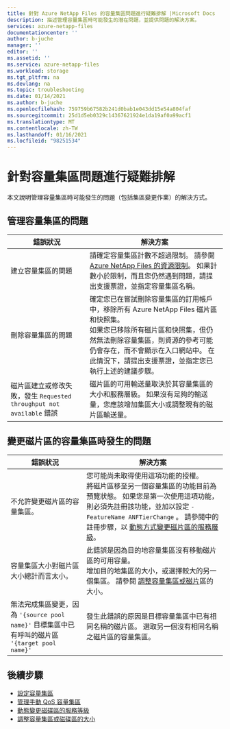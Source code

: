 ```yaml
---
title: 針對 Azure NetApp Files 的容量集區問題進行疑難排解 |Microsoft Docs
description: 描述管理容量集區時可能發生的潛在問題，並提供問題的解決方案。
services: azure-netapp-files
documentationcenter: ''
author: b-juche
manager: ''
editor: ''
ms.assetid: ''
ms.service: azure-netapp-files
ms.workload: storage
ms.tgt_pltfrm: na
ms.devlang: na
ms.topic: troubleshooting
ms.date: 01/14/2021
ms.author: b-juche
ms.openlocfilehash: 759759b67582b241d0bab1e043dd15e54a804faf
ms.sourcegitcommit: 25d1d5eb0329c14367621924e1da19af0a99acf1
ms.translationtype: MT
ms.contentlocale: zh-TW
ms.lasthandoff: 01/16/2021
ms.locfileid: "98251534"
---
```

# <a name="troubleshoot-capacity-pool-issues"></a>針對容量集區問題進行疑難排解

本文說明管理容量集區時可能發生的問題（包括集區變更作業）的解決方式。 

## <a name="issues-managing-a-capacity-pool"></a>管理容量集區的問題 

|     錯誤狀況    |     解決方案    |
|-|-|
| 建立容量集區的問題 |  請確定容量集區計數不超過限制。 請參閱 [Azure NetApp Files 的資源限制](azure-netapp-files-resource-limits.md)。  如果計數小於限制，而且您仍然遇到問題，請提出支援票證，並指定容量集區名稱。 |
| 刪除容量集區的問題  |  確定您已在嘗試刪除容量集區的訂用帳戶中，移除所有 Azure NetApp Files 磁片區和快照集。 <br> 如果您已移除所有磁片區和快照集，但仍然無法刪除容量集區，則資源的參考可能仍會存在，而不會顯示在入口網站中。 在此情況下，請提出支援票證，並指定您已執行上述的建議步驟。 |
| 磁片區建立或修改失敗，發生 `Requested throughput not available` 錯誤 | 磁片區的可用輸送量取決於其容量集區的大小和服務層級。 如果沒有足夠的輸送量，您應該增加集區大小或調整現有的磁片區輸送量。 | 

## <a name="issues-when-changing-the-capacity-pool-of-a-volume"></a>變更磁片區的容量集區時發生的問題 

|     錯誤狀況    |     解決方案    |
|-|-|
| 不允許變更磁片區的容量集區。 | 您可能尚未取得使用這項功能的授權。 <br> 將磁片區移至另一個容量集區的功能目前為預覽狀態。 如果您是第一次使用這項功能，則必須先註冊該功能，並加以設定 `-FeatureName ANFTierChange` 。 請參閱中的註冊步驟，以 [動態方式變更磁片區的服務層級](dynamic-change-volume-service-level.md)。 |
| 容量集區大小對磁片區大小總計而言太小。 |  此錯誤是因為目的地容量集區沒有移動磁片區的可用容量。  <br> 增加目的地集區的大小，或選擇較大的另一個集區。  請參閱 [調整容量集區或磁片](azure-netapp-files-resize-capacity-pools-or-volumes.md)區的大小。   |
|  無法完成集區變更，因為 `'{source pool name}'` 目標集區中已有呼叫的磁片區 `'{target pool name}'` | 發生此錯誤的原因是目標容量集區中已有相同名稱的磁片區。  選取另一個沒有相同名稱之磁片區的容量集區。   | 

## <a name="next-steps"></a>後續步驟  

* [設定容量集區](azure-netapp-files-set-up-capacity-pool.md)
* [管理手動 QoS 容量集區](manage-manual-qos-capacity-pool.md)
* [動態變更磁碟區的服務等級](dynamic-change-volume-service-level.md)
* [調整容量集區或磁碟區的大小](azure-netapp-files-resize-capacity-pools-or-volumes.md)
